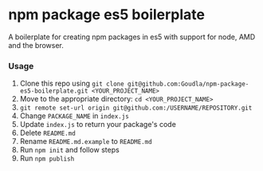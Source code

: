 # npm package es5 boilerplate
A boilerplate for creating npm packages in es5 with support for node, AMD and the browser.

### Usage

1.  Clone this repo using `git clone git@github.com:Goudla/npm-package-es5-boilerplate.git <YOUR_PROJECT_NAME>`<br />
2.  Move to the appropriate directory: `cd <YOUR_PROJECT_NAME>`<br />
3. `git remote set-url origin git@github.com:/USERNAME/REPOSITORY.git`<br />
4. Change `PACKAGE_NAME` in `index.js`
5. Update `index.js` to return your package's code
6. Delete `README.md`
7. Rename `README.md.example` to `README.md`
8. Run `npm init` and follow steps
9. Run `npm publish`
